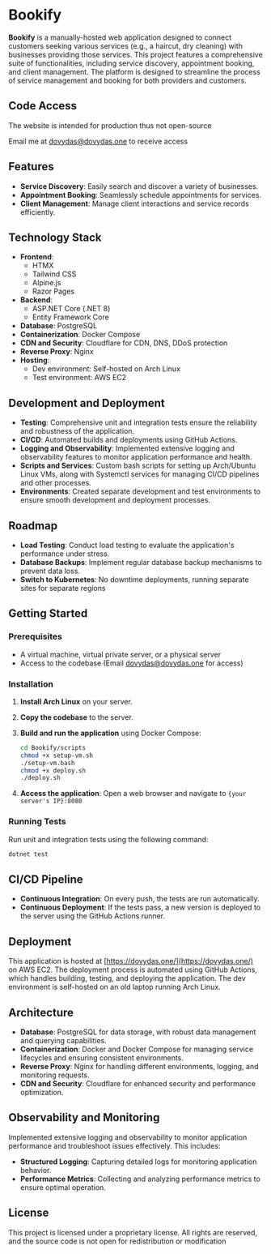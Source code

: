 # Bookify

**Bookify** is a manually-hosted web application designed to connect customers seeking various services (e.g., a haircut, dry cleaning) with businesses providing those services. This project features a comprehensive suite of functionalities, including service discovery, appointment booking, and client management. The platform is designed to streamline the process of service management and booking for both providers and customers.

## Code Access

The website is intended for production thus not open-source

Email me at dovydas@dovydas.one to receive access
## Features

- **Service Discovery**: Easily search and discover a variety of businesses.
- **Appointment Booking**: Seamlessly schedule appointments for services.
- **Client Management**: Manage client interactions and service records efficiently.

## Technology Stack

- **Frontend**:
  - HTMX
  - Tailwind CSS
  - Alpine.js
  - Razor Pages
- **Backend**:
  - ASP.NET Core (.NET 8)
  - Entity Framework Core
- **Database**: PostgreSQL
- **Containerization**: Docker Compose
- **CDN and Security**: Cloudflare for CDN, DNS, DDoS protection
- **Reverse Proxy**: Nginx 
- **Hosting**:
  - Dev environment: Self-hosted on Arch Linux
  - Test environment: AWS EC2

## Development and Deployment

- **Testing**: Comprehensive unit and integration tests ensure the reliability and robustness of the application.
- **CI/CD**: Automated builds and deployments using GitHub Actions.
- **Logging and Observability**: Implemented extensive logging and observability features to monitor application performance and health.
- **Scripts and Services**: Custom bash scripts for setting up Arch/Ubuntu Linux VMs, along with Systemctl services for managing CI/CD pipelines and other processes.
- **Environments**: Created separate development and test environments to ensure smooth development and deployment processes.

## Roadmap

- **Load Testing**: Conduct load testing to evaluate the application's performance under stress.
- **Database Backups**: Implement regular database backup mechanisms to prevent data loss.
- **Switch to Kubernetes**: No downtime deployments, running separate sites for separate regions

## Getting Started

### Prerequisites

- A virtual machine, virtual private server, or a physical server
- Access to the codebase (Email dovydas@dovydas.one for access)

### Installation
1. **Install Arch Linux** on your server.
2. **Copy the codebase** to the server.
3. **Build and run the application** using Docker Compose:
    ```bash
    cd Bookify/scripts
    chmod +x setup-vm.sh
    ./setup-vm.bash
    chmod +x deploy.sh
    ./deploy.sh
    ```

4. **Access the application**: Open a web browser and navigate to `{your server's IP}:8080`

### Running Tests

Run unit and integration tests using the following command:
```bash
dotnet test
```

## CI/CD Pipeline

- **Continuous Integration**: On every push, the tests are run automatically.
- **Continuous Deployment**: If the tests pass, a new version is deployed to the server using the GitHub Actions runner.

## Deployment

This application is hosted at [https://dovydas.one/](https://dovydas.one/) on AWS EC2. The deployment process is automated using GitHub Actions, which handles building, testing, and deploying the application. The dev environment is self-hosted on an old laptop running Arch Linux.

## Architecture

- **Database**: PostgreSQL for data storage, with robust data management and querying capabilities.
- **Containerization**: Docker and Docker Compose for managing service lifecycles and ensuring consistent environments.
- **Reverse Proxy**: Nginx for handling different environments, logging, and monitoring requests.
- **CDN and Security**: Cloudflare for enhanced security and performance optimization.

## Observability and Monitoring

Implemented extensive logging and observability to monitor application performance and troubleshoot issues effectively. This includes:

- **Structured Logging**: Capturing detailed logs for monitoring application behavior.
- **Performance Metrics**: Collecting and analyzing performance metrics to ensure optimal operation.

## License

This project is licensed under a proprietary license. All rights are reserved, and the source code is not open for redistribution or modification
